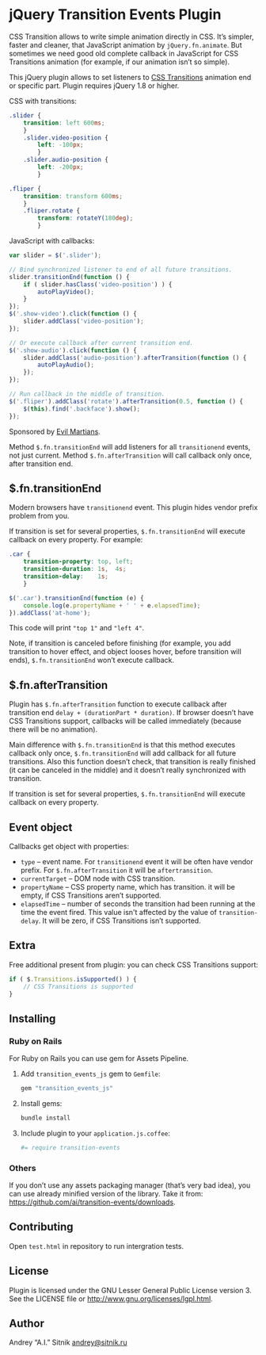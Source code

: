 # jQuery Transition Events Plugin

CSS Transition allows to write simple animation directly in CSS. It’s simpler,
faster and cleaner, that JavaScript animation by `jQuery.fn.animate`.
But sometimes we need good old complete callback in JavaScript for
CSS Transitions animation (for example, if our animation isn’t so simple).

This jQuery plugin allows to set listeners to [CSS Transitions] animation end or
specific part. Plugin requires jQuery 1.8 or higher.

CSS with transitions:
```css
.slider {
    transition: left 600ms;
    }
    .slider.video-position {
        left: -100px;
        }
    .slider.audio-position {
        left: -200px;
        }

.fliper {
    transition: transform 600ms;
    }
    .fliper.rotate {
        transform: rotateY(180deg);
        }
```

JavaScript with callbacks:
```js
var slider = $('.slider');

// Bind synchronized listener to end of all future transitions.
slider.transitionEnd(function () {
    if ( slider.hasClass('video-position') ) {
        autoPlayVideo();
    }
});
$('.show-video').click(function () {
    slider.addClass('video-position');
});

// Or execute callback after current transition end.
$('.show-audio').click(function () {
    slider.addClass('audio-position').afterTransition(function () {
        autoPlayAudio();
    });
});

// Run callback in the middle of transition.
$('.fliper').addClass('rotate').afterTransition(0.5, function () {
    $(this).find('.backface').show();
});
```

Sponsored by [Evil Martians].

[CSS Transitions]: https://developer.mozilla.org/en-US/docs/CSS/Using_CSS_transitions
[Evil Martians]:   http://evilmartians.com/

Method `$.fn.transitionEnd` will add listeners for all `transitionend` events,
not just current. Method `$.fn.afterTransition` will call callback only once,
after transition end.

## $.fn.transitionEnd

Modern browsers have `transitionend` event. This plugin hides vendor prefix
problem from you.

If transition is set for several properties, `$.fn.transitionEnd` will execute
callback on every property. For example:

```css
.car {
    transition-property: top, left;
    transition-duration: 1s,  4s;
    transition-delay:    1s;
    }
```

```js
$('.car').transitionEnd(function (e) {
    console.log(e.propertyName + ' ' + e.elapsedTime);
}).addClass('at-home');
```

This code will print `"top 1"` and `"left 4"`.

Note, if transition is canceled before finishing (for example, you add
transition to hover effect, and object looses hover, before transition
will ends), `$.fn.transitionEnd` won’t execute callback.

## $.fn.afterTransition

Plugin has `$.fn.afterTransition` function to execute callback after transition
end `delay + (durationPart * duration)`. If browser doesn’t have
CSS Transitions support, callbacks will be called immediately
(because there will be no animation).

Main difference with `$.fn.transitionEnd` is that this method executes callback
only once, `$.fn.transitionEnd` will add callback for all future transitions.
Also this function doesn’t check, that transition is really finished (it can be
canceled in the middle) and it doesn’t really synchronized with transition.

If transition is set for several properties, `$.fn.transitionEnd` will execute
callback on every property.

## Event object

Callbacks get object with properties:
* `type` – event name. For `transitionend` event it will be often have
   vendor prefix. For `$.fn.afterTransition` it will be `aftertransition`.
* `currentTarget` – DOM node with CSS transition.
* `propertyName` – CSS property name, which has transition. it will be empty,
  if CSS Transitions aren’t supported.
* `elapsedTime` – number of seconds the transition had been running at the time
  the event fired. This value isn't affected by the value of `transition-delay`.
  It will be zero, if CSS Transitions isn’t supported.

## Extra

Free additional present from plugin: you can check CSS Transitions support:

```js
if ( $.Transitions.isSupported() ) {
    // CSS Transitions is supported
}
```

## Installing

### Ruby on Rails

For Ruby on Rails you can use gem for Assets Pipeline.

1. Add `transition_events_js` gem to `Gemfile`:

   ```ruby
   gem "transition_events_js"
   ```

2. Install gems:

   ```sh
   bundle install
   ```

3. Include plugin to your `application.js.coffee`:

   ```coffee
   #= require transition-events
   ```

### Others

If you don’t use any assets packaging manager (that’s very bad idea), you can use
already minified version of the library.
Take it from: <https://github.com/ai/transition-events/downloads>.

## Contributing

Open `test.html` in repository to run intergration tests.

## License

Plugin is licensed under the GNU Lesser General Public License version 3.
See the LICENSE file or http://www.gnu.org/licenses/lgpl.html.

## Author

Andrey “A.I.” Sitnik <andrey@sitnik.ru>

